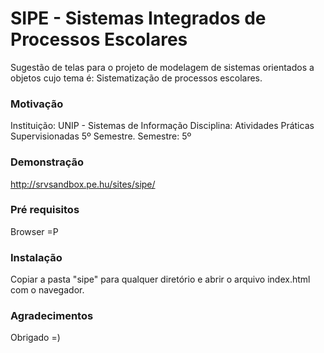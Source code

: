 # SIPE - Sistemas Integrados de Processos Escolares
Sugestão de telas para o projeto de modelagem de sistemas orientados a objetos cujo tema é: Sistematização de processos escolares.

### Motivação
Instituição: UNIP - Sistemas de Informação
Disciplina: Atividades Práticas Supervisionadas 5º Semestre.
Semestre: 5º

### Demonstração
<a href="http://srvsandbox.pe.hu/sites/sipe/" target="_blank">http://srvsandbox.pe.hu/sites/sipe/</a>


### Pré requisitos
Browser =P

### Instalação
Copiar a pasta "sipe" para qualquer diretório e abrir o arquivo index.html com o navegador.

### Agradecimentos
Obrigado =)
